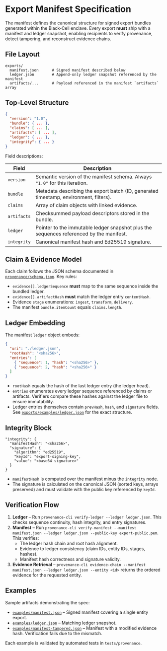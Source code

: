 # Export Manifest Specification

The manifest defines the canonical structure for signed export bundles generated within the Black-Cell enclave. Every export **must** ship with a manifest and ledger snapshot, enabling recipients to verify provenance, detect tampering, and reconstruct evidence chains.

## File Layout

```
exports/
  manifest.json      # Signed manifest described below
  ledger.json        # Append-only ledger snapshot referenced by the manifest
  artifacts/...      # Payload referenced in the manifest `artifacts` array
```

## Top-Level Structure

```json
{
  "version": "1.0",
  "bundle": { ... },
  "claims": [ ... ],
  "artifacts": [ ... ],
  "ledger": { ... },
  "integrity": { ... }
}
```

Field descriptions:

| Field | Description |
| --- | --- |
| `version` | Semantic version of the manifest schema. Always `"1.0"` for this iteration. |
| `bundle` | Metadata describing the export batch (ID, generated timestamp, environment, filters). |
| `claims` | Array of claim objects with linked evidence. |
| `artifacts` | Checksummed payload descriptors stored in the bundle. |
| `ledger` | Pointer to the immutable ledger snapshot plus the sequences referenced by the manifest. |
| `integrity` | Canonical manifest hash and Ed25519 signature. |

## Claim & Evidence Model

Each claim follows the JSON schema documented in [`provenance/schema.json`](../provenance/schema.json). Key rules:

- `evidence[].ledgerSequence` **must** map to the same sequence inside the bundled ledger.
- `evidence[].artifactHash` **must** match the ledger entry `contentHash`.
- Evidence `stage` enumerations: `ingest`, `transform`, `delivery`.
- The manifest `bundle.itemCount` equals `claims.length`.

## Ledger Embedding

The manifest `ledger` object embeds:

```json
{
  "uri": "./ledger.json",
  "rootHash": "<sha256>",
  "entries": [
    { "sequence": 1, "hash": "<sha256>" },
    { "sequence": 2, "hash": "<sha256>" }
  ]
}
```

- `rootHash` equals the hash of the last ledger entry (the ledger head).
- `entries` enumerates every ledger sequence referenced by claims or artifacts. Verifiers compare these hashes against the ledger file to ensure immutability.
- Ledger entries themselves contain `prevHash`, `hash`, and `signature` fields. See [`exports/examples/ledger.json`](./examples/ledger.json) for the exact structure.

## Integrity Block

```
"integrity": {
  "manifestHash": "<sha256>",
  "signature": {
    "algorithm": "ed25519",
    "keyId": "export-signing-key",
    "value": "<base64 signature>"
  }
}
```

- `manifestHash` is computed over the manifest minus the `integrity` node.
- The signature is calculated on the canonical JSON (sorted keys, arrays preserved) and must validate with the public key referenced by `keyId`.

## Verification Flow

1. **Ledger** – Run `provenance-cli verify-ledger --ledger ledger.json`. This checks sequence continuity, hash integrity, and entry signatures.
2. **Manifest** – Run `provenance-cli verify-manifest --manifest manifest.json --ledger ledger.json --public-key export-public.pem`. This verifies:
   - The ledger hash chain and root hash alignment.
   - Evidence to ledger consistency (claim IDs, entity IDs, stages, hashes).
   - Manifest hash correctness and signature validity.
3. **Evidence Retrieval** – `provenance-cli evidence-chain --manifest manifest.json --ledger ledger.json --entity <id>` returns the ordered evidence for the requested entity.

## Examples

Sample artifacts demonstrating the spec:

- [`examples/manifest.json`](./examples/manifest.json) – Signed manifest covering a single entity export.
- [`examples/ledger.json`](./examples/ledger.json) – Matching ledger snapshot.
- [`examples/manifest-tampered.json`](./examples/manifest-tampered.json) – Manifest with a modified evidence hash. Verification fails due to the mismatch.

Each example is validated by automated tests in `tests/provenance`.
